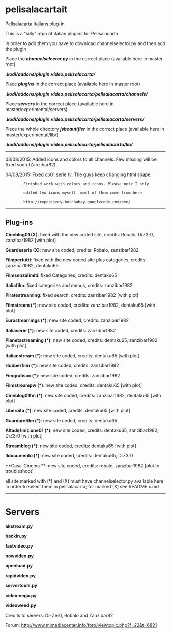 # pelisalacartait
Pelisalacarta Italians plug-in

This is a "silly" repo of italian plugins for Pelisalacarta

In order to add them you have to download channelselector.py and then add the plugin

Place the ***channelselector.py*** in the correct place (available here in master root)

***.kodi/addons/plugin.video.pelisalacarta/***

Place ***plugins*** in the correct place (available here in master root)

***.kodi/addons/plugin.video.pelisalacarta/pelisalacarta/channels/***

Place ***servers*** in the correct place (available here in master/experimental/servers)

***.kodi/addons/plugin.video.pelisalacarta/pelisalacarta/servers/***

Place the whole directory ***jsbeautifier*** in the correct place (available here in master/experimental/lib/)

***.kodi/addons/plugin.video.pelisalacarta/pelisalacarta/lib/***

------------------------------------------------------------------

03/08/2015: Added icons and colors to all channels. Few missing
            will be fixed soon (Zanzibar82).
			
04/08/2015: Fixed cb01 serie tv. The guys keep changing html shape.

            Finished work with colors and icons. Please note I only

            edited few icons myself, most of them come from here

			http://repository-butchabay.googlecode.com/svn/

------------------------------------------------------------------
## Plug-ins

**Cineblog01 (X)**: 
fixed with the new coded site, credits: Robalo, DrZ3r0, zanzibar1982 [with plot]

**Guardaserie (X)**: 
new site coded, credits: Robalo, zanzibar1982

**Filmpertutti**: 
fixed with the new coded site plus categories, credits: zanzibar1982, dentaku65

**Filmsenzalimiti**: 
fixed Categories, credits: dentaku65

**Italiafilm**:
fixed categories and menus, credits: zanzibar1982

**Piratestreaming**:
fixed search, credits: zanzibar1982 [with plot]

**Filmstream (*)**: 
new site coded, credits: zanzibar1982, dentaku65  [with plot]

**Eurostreamings (*)**: 
new site coded, credits: zanzibar1982

**Italiaserie (*)**: 
new site coded, credits: zanzibar1982

**Pianetastreaming (*)**: 
new site coded, credits: dentaku65, zanzibar1982  [with plot]

**Italianstream (*)**: 
new site coded, credits: dentaku65  [with plot]

**Hubberfilm (*)**: 
new site coded, credits: zanzibar1982

**Fimgratiscc (*)**: 
new site coded, credits: zanzibar1982

**Filmstreampw (*)**: 
new site coded, credits: dentaku65 [with plot]

**Cineblog01fm (*)**: 
new site coded, credits: zanzibar1982, dentaku65 [with plot]

**Liberoita (*)**: 
new site coded, credits: dentaku65 [with plot]

**Guardarefilm (*)**: 
new site coded, credits: dentaku65

**Altadefinizione01 (*)**: 
new site coded, credits: dentaku65, zanzibar1982, DrZ3r0 [with plot]

**Streamblog (*)**: 
new site coded, credits: dentaku65 [with plot]

**Ildocumento (*)**: 
new site coded, credits: dentaku65, DrZ3r0

**Casa-Cinema **:
new site coded, credits: robalo, zanzibar1982 [plot to troubleshoot]

all site marked with (*) and (X) must have channelselector.py available here in order to select them in pelisalacarta; for marked (X) see README.x.md

------------------------------------------------------------------

# Servers

**akstream.py**

**backin.py**

**fastvideo.py**

**nowvideo.py**

**openload.py**

**rapidvideo.py**

**servertools.py**

**videomega.py**

**videoweed.py**

Credits to servers: Dr-Zer0, Robalo and Zanzibar82

Forum: http://www.mimediacenter.info/foro/viewtopic.php?f=22&t=6821
